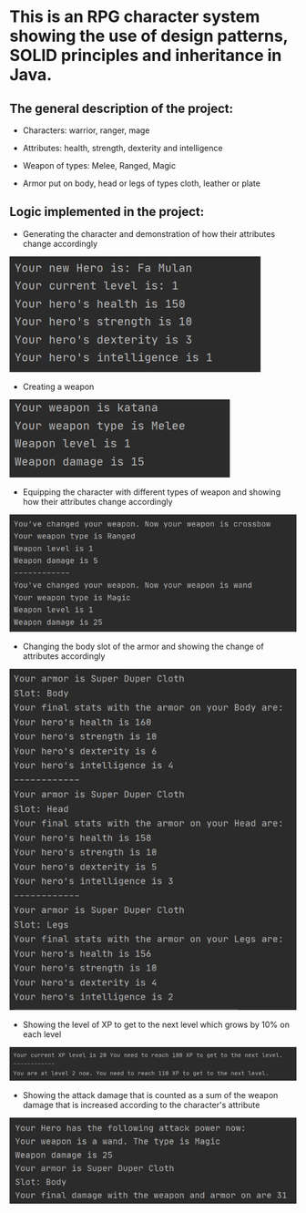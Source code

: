 # This is an RPG character system showing the use of design patterns, SOLID principles and inheritance in Java.

## The general description of the project:

* Characters: warrior, ranger, mage

* Attributes: health, strength, dexterity and intelligence

* Weapon of types: Melee, Ranged, Magic

* Armor put on body, head or legs of types cloth, leather or plate

## Logic implemented in the project:

* Generating the character and demonstration of how their attributes change accordingly

![screenshot](resources/screenshot1.jpg)

* Creating a weapon

![screenshot](resources/screenshot2.jpg)

* Equipping the character with different types of weapon and showing how their attributes change accordingly

![screenshot](resources/screenshot3.jpg)

* Changing the body slot of the armor and showing the change of attributes accordingly

![screenshot](resources/screenshot4.jpg)

* Showing the level of XP to get to the next level which grows by 10% on each level

![screenshot](resources/screenshot5.jpg)

* Showing the attack damage that is counted as a sum of the weapon damage that is increased according to the character's attribute

![screenshot](resources/screenshot6.jpg)

